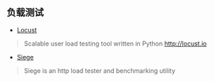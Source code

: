 ## 负载测试

- [Locust](https://github.com/locustio/locust)
> Scalable user load testing tool written in Python http://locust.io

- [Siege](https://github.com/JoeDog/siege)
> Siege is an http load tester and benchmarking utility
